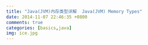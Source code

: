 ```yaml
---
title: "Java(JVM)内存类型详解  Java(JVM) Memory Types"
date: 2014-11-07 22:46:35 +0800
comments: true
categories: [basics,java]
img: ice.jpg
---
```


